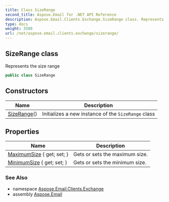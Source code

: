 ```yaml
---
title: Class SizeRange
second_title: Aspose.Email for .NET API Reference
description: Aspose.Email.Clients.Exchange.SizeRange class. Represents the size range
type: docs
weight: 3580
url: /net/aspose.email.clients.exchange/sizerange/
---
```

## SizeRange class

Represents the size range

```csharp
public class SizeRange
```

## Constructors

| Name | Description |
| --- | --- |
| [SizeRange](sizerange/)() | Initializes a new instance of the `SizeRange` class |

## Properties

| Name | Description |
| --- | --- |
| [MaximumSize](../../aspose.email.clients.exchange/sizerange/maximumsize/) { get; set; } | Gets or sets the maximum size. |
| [MinimumSize](../../aspose.email.clients.exchange/sizerange/minimumsize/) { get; set; } | Gets or sets the minimum size. |

### See Also

* namespace [Aspose.Email.Clients.Exchange](../../aspose.email.clients.exchange/)
* assembly [Aspose.Email](../../)


